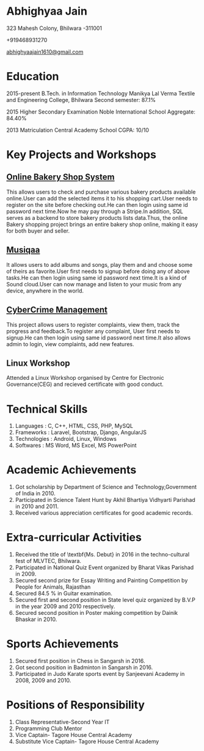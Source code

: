 # Abhighyaa Jain
 
 323 Mahesh Colony, Bhilwara -311001
 
 +919468931270 
 
 abhighyaajain1610@gmail.com
 
# Education
 
2015-present          B.Tech. in Information Technology      Manikya Lal Verma Textile and Engineering College, Bhilwara       Second semester: 87.1%
 
2015             Higher Secondary Examination           Noble International School                                         Aggregate: 84.40%
 
2013             Matriculation                          Central Academy School                                             CGPA: 10/10
 
# Key Projects and Workshops
## [Online Bakery Shop System](https://abhighyaa.github.io/Online-bakery-store/)
   This allows users to check and purchase various bakery products available online.User can add the selected items it to his shopping cart.User needs to register on the site before checking out.He can then login using same id password next time.Now he may pay through a Stripe.In addition, SQL serves as a backend to store bakery products lists data.Thus, the online Bakery shopping project brings an entire bakery shop online, making it easy for both buyer and seller.
    
## [Musiqaa](https://abhighyaa.github.io/Musiqaa/)
   It allows users to add albums and songs, play them and and choose some of theirs as favorite.User first needs to signup before doing any of above tasks.He can then login using same id password next time.It is a kind of Sound cloud.User can now manage and listen to your music from any device, anywhere in the world.
    
## [CyberCrime Management](https://abhighyaa.github.io/cybercrime-department/)
   This project allows users to register complaints, view them, track the progress and feedback.To register any complaint, User first needs to signup.He can then login using same id password next time.It also allows admin to login, view complaints, add new features.
    
## Linux Workshop
   Attended a Linux Workshop organised by Centre for Electronic Governance(CEG)
   and recieved certificate with good conduct.
    
# Technical Skills
   1. Languages     :   C, C++, HTML, CSS, PHP, MySQL
   2. Frameworks    :   Laravel, Bootstrap, Django, AngularJS
   3. Technologies  :   Android, Linux, Windows
   4. Softwares     :    MS Word, MS Excel, MS PowerPoint
    
# Academic Achievements
   1. Got scholarship by  Department of Science and Technology,Government of India in 2010.
   2. Participated in Science Talent Hunt by Akhil Bhartiya Vidhyarti Parishad in 2010­ and 2011.
   3. Received various appreciation certificates for good academic records.
   
# Extra-curricular Activities
   1.  Received the title of \textbf{Ms. Debut} in 2016 in the techno-cultural fest of MLVTEC, Bhilwara.
   2. Participated in National Quiz Event organized by Bharat Vikas Parishad in 2009.
   3. Secured second prize for Essay Writing and Painting Competition by People for Animals, Rajasthan
   4. Secured 84.5 % in Guitar examination.
   5. Secured first and second position in State level quiz organized by B.V.P in the year 2009 and 2010 respectively.
   6. Secured second position in Poster making competition by Dainik Bhaskar in 2010.
    
# Sports Achievements
   1. Secured first position in Chess in Sangarsh in 2016.
   2. Got second position in Badminton in Sangarsh in 2016.
   3. Participated in Judo Karate sports event by Sanjeevani Academy in 2008, 2009 and 2010.
  
# Positions of Responsibility
   1. Class Representative-Second Year IT
   2. Programming Club Mentor
   3. Vice Captain- Tagore House  Central Academy
   4. Substitute Vice Captain- Tagore House Central Academy
   
